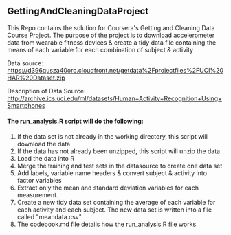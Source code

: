 ## GettingAndCleaningDataProject
This Repo contains the solution for Coursera's Getting and Cleaning Data Course Project. The purpose of the project is to download accelerometer data from wearable fitness devices & create a tidy data file containing the means of each variable for each combination of subject & activity

Data source: https://d396qusza40orc.cloudfront.net/getdata%2Fprojectfiles%2FUCI%20HAR%20Dataset.zip

Description of Data Source: http://archive.ics.uci.edu/ml/datasets/Human+Activity+Recognition+Using+Smartphones

#### The run_analysis.R script will do the following:

1. If the data set is not already in the working directory, this script will download the data
2. If the data has not already been unzipped, this script will unzip the data
3. Load the data into R
4. Merge the training and test sets in the datasource to create one data set
5. Add labels, variable name headers & convert subject & activity into factor variables
6. Extract only the mean and standard deviation variables for each measurement.
7. Create a new tidy data set containing the average of each variable for each activity and each subject. The new data set is written into a file called "meandata.csv"
8. The codebook.md file details how the run_analysis.R file works
